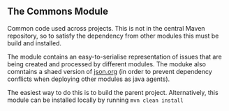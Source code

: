 ## The Commons Module

Common code used across projects. This is not in the central Maven repository, so to satisfy the dependency from other modules this must be build and installed. 

The module contains an easy-to-serialise representation of issues that are being created and processed by different modules. The moduke
also comntains a shaed version of [json.org](https://mvnrepository.com/artifact/org.json/json) (in order to prevent dependency conflicts when deploying other modules as java agents).

The easiest way to do this is to build the parent project. Alternatively, this module can be installed locally by running 
`mvn clean install`